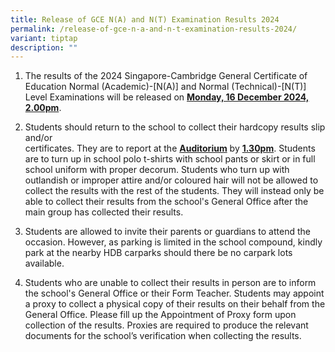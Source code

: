 ```yaml
---
title: Release of GCE N(A) and N(T) Examination Results 2024
permalink: /release-of-gce-n-a-and-n-t-examination-results-2024/
variant: tiptap
description: ""
---
```

<ol data-tight="true" class="tight">
<li>
<p>The results of the 2024 Singapore-Cambridge General Certificate of Education
Normal (Academic)-[N(A)] and Normal (Technical)-[N(T)] Level Examinations
will be released on <strong><u>Monday, 16 December 2024, 2.00pm</u></strong>.</p>
<p></p>
</li>
<li>
<p>Students should return to the school to collect their hardcopy results
slip and/or
<br>certificates. They are to report at the <strong><u>Auditorium</u></strong> by <strong><u>1.30pm</u></strong>.
Students are to turn up in school polo t-shirts with school pants or skirt
or in full school uniform with proper decorum. Students who turn up with
outlandish or improper attire and/or coloured hair will not be allowed
to collect the results with the rest of the students. They will instead
only be able to collect their results from the school's General Office
after the main group has collected their results.</p>
<p></p>
</li>
<li>
<p>Students are allowed to invite their parents or guardians to attend the
occasion. However, as parking is limited in the school compound, kindly
park at the nearby HDB carparks should there be no carpark lots available.</p>
<p></p>
</li>
<li>
<p>Students who are unable to collect their results in person are to inform
the school's General Office or their Form Teacher. Students may appoint
a proxy to collect a physical copy of their results on their behalf from
the General Office. Please fill up the Appointment of Proxy form upon collection
of the results. Proxies are required to produce the relevant documents
for the school’s verification when collecting the results.</p>
</li>
</ol>
<p></p>
